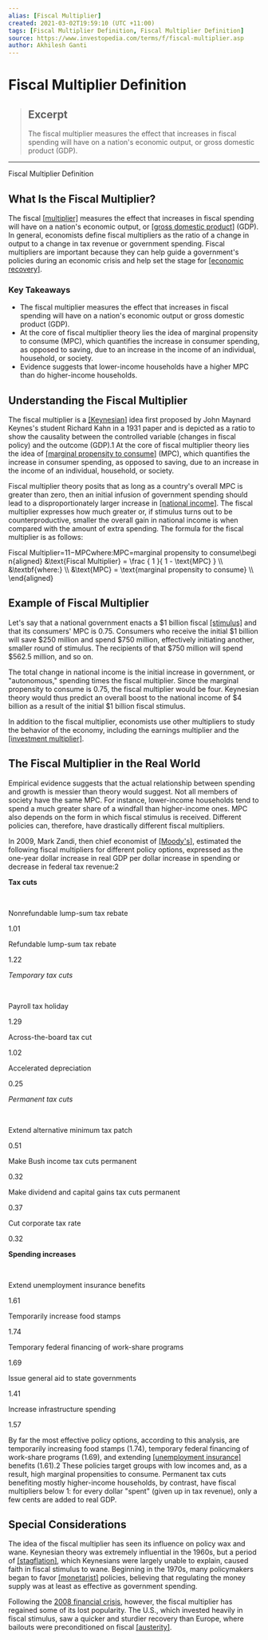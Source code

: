```yaml
---
alias: [Fiscal Multiplier]
created: 2021-03-02T19:59:10 (UTC +11:00)
tags: [Fiscal Multiplier Definition, Fiscal Multiplier Definition]
source: https://www.investopedia.com/terms/f/fiscal-multiplier.asp
author: Akhilesh Ganti
---
```


# Fiscal Multiplier Definition

> ## Excerpt
> The fiscal multiplier measures the effect that increases in fiscal spending will have on a nation's economic output, or gross domestic product (GDP).

---

Fiscal Multiplier Definition
## What Is the Fiscal Multiplier?

The fiscal [[multiplier]](https://www.investopedia.com/terms/m/multiplier.asp) measures the effect that increases in fiscal spending will have on a nation's economic output, or [[gross domestic product]](https://www.investopedia.com/terms/g/gdp.asp) (GDP). In general, economists define fiscal multipliers as the ratio of a change in output to a change in tax revenue or government spending. Fiscal multipliers are important because they can help guide a government's policies during an economic crisis and help set the stage for [[economic recovery]](https://www.investopedia.com/terms/e/economic-recovery.asp).

### Key Takeaways

-   The fiscal multiplier measures the effect that increases in fiscal spending will have on a nation's economic output or gross domestic product (GDP).
-   At the core of fiscal multiplier theory lies the idea of marginal propensity to consume (MPC), which quantifies the increase in consumer spending, as opposed to saving, due to an increase in the income of an individual, household, or society.
-   Evidence suggests that lower-income households have a higher MPC than do higher-income households.

## Understanding the Fiscal Multiplier

The fiscal multiplier is a [[Keynesian]](https://www.investopedia.com/terms/k/keynesianeconomics.asp) idea first proposed by John Maynard Keynes's student Richard Kahn in a 1931 paper and is depicted as a ratio to show the causality between the controlled variable (changes in fiscal policy) and the outcome (GDP).1 At the core of fiscal multiplier theory lies the idea of [[marginal propensity to consume]](https://www.investopedia.com/terms/m/marginalpropensitytoconsume.asp) (MPC), which quantifies the increase in consumer spending, as opposed to saving, due to an increase in the income of an individual, household, or society.

Fiscal multiplier theory posits that as long as a country's overall MPC is greater than zero, then an initial infusion of government spending should lead to a disproportionately larger increase in [[national income]](https://www.investopedia.com/terms/n/national_income_accounting.asp). The fiscal multiplier expresses how much greater or, if stimulus turns out to be counterproductive, smaller the overall gain in national income is when compared with the amount of extra spending. The formula for the fiscal multiplier is as follows:

Fiscal Multiplier\=11−MPCwhere:MPC\=marginal propensity to consume\\begin{aligned} &\\text{Fiscal Multiplier} = \\frac { 1 }{ 1 - \\text{MPC} } \\\\ &\\textbf{where:} \\\\ &\\text{MPC} = \\text{marginal propensity to consume} \\\\ \\end{aligned}

## Example of Fiscal Multiplier

Let's say that a national government enacts a $1 billion fiscal [[stimulus]](https://www.investopedia.com/terms/e/economic-stimulus.asp) and that its consumers' MPC is 0.75. Consumers who receive the initial $1 billion will save $250 million and spend $750 million, effectively initiating another, smaller round of stimulus. The recipients of that $750 million will spend $562.5 million, and so on. 

The total change in national income is the initial increase in government, or "autonomous," spending times the fiscal multiplier. Since the marginal propensity to consume is 0.75, the fiscal multiplier would be four. Keynesian theory would thus predict an overall boost to the national income of $4 billion as a result of the initial $1 billion fiscal stimulus.

In addition to the fiscal multiplier, economists use other multipliers to study the behavior of the economy, including the earnings multiplier and the [[investment multiplier]](https://www.investopedia.com/terms/i/investment-multiplier.asp).

## The Fiscal Multiplier in the Real World

Empirical evidence suggests that the actual relationship between spending and growth is messier than theory would suggest. Not all members of society have the same MPC. For instance, lower-income households tend to spend a much greater share of a windfall than higher-income ones. MPC also depends on the form in which fiscal stimulus is received. Different policies can, therefore, have drastically different fiscal multipliers.

In 2009, Mark Zandi, then chief economist of [[Moody's]](https://www.investopedia.com/terms/m/moodys.asp), estimated the following fiscal multipliers for different policy options, expressed as the one-year dollar increase in real GDP per dollar increase in spending or decrease in federal tax revenue:2

**Tax cuts**

 

Nonrefundable lump-sum tax rebate

1.01

Refundable lump-sum tax rebate

1.22

_Temporary tax cuts_

 

Payroll tax holiday

1.29

Across-the-board tax cut

1.02

Accelerated depreciation

0.25

_Permanent tax cuts_

 

Extend alternative minimum tax patch

0.51

Make Bush income tax cuts permanent

0.32

Make dividend and capital gains tax cuts permanent

0.37

Cut corporate tax rate

0.32

**Spending increases**

 

Extend unemployment insurance benefits

1.61

Temporarily increase food stamps

1.74

Temporary federal financing of work-share programs

1.69

Issue general aid to state governments

1.41

Increase infrastructure spending

1.57

By far the most effective policy options, according to this analysis, are temporarily increasing food stamps (1.74), temporary federal financing of work-share programs (1.69), and extending [[unemployment insurance]](https://www.investopedia.com/terms/u/unemployment-insurance.asp) benefits (1.61).2 These policies target groups with low incomes and, as a result, high marginal propensities to consume. Permanent tax cuts benefiting mostly higher-income households, by contrast, have fiscal multipliers below 1: for every dollar "spent" (given up in tax revenue), only a few cents are added to real GDP. 

## Special Considerations

The idea of the fiscal multiplier has seen its influence on policy wax and wane. Keynesian theory was extremely influential in the 1960s, but a period of [[stagflation]](https://www.investopedia.com/terms/s/stagflation.asp), which Keynesians were largely unable to explain, caused faith in fiscal stimulus to wane. Beginning in the 1970s, many policymakers began to favor [[monetarist]](https://www.investopedia.com/terms/m/monetarism.asp) policies, believing that regulating the money supply was at least as effective as government spending.

Following the [2008 financial crisis](https://www.investopedia.com/articles/economics/09/financial-crisis-review.asp), however, the fiscal multiplier has regained some of its lost popularity. The U.S., which invested heavily in fiscal stimulus, saw a quicker and sturdier recovery than Europe, where bailouts were preconditioned on fiscal [[austerity]](https://www.investopedia.com/terms/a/austerity.asp).
